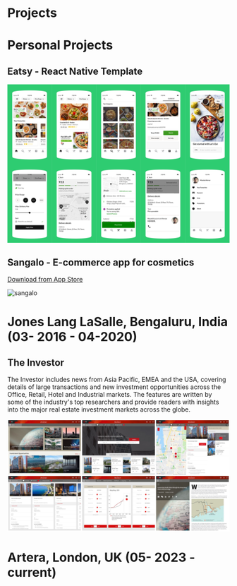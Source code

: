 # Projects

# Personal Projects

## Eatsy - React Native Template

![eatsy](https://github.com/katwal-dipak/katwal-dipak.github.io/blob/master/assets/eatsy.png?raw=true)

## Sangalo - E-commerce app for cosmetics

[Download from App Store](https://apps.apple.com/in/app/sangalo/id1550242573)

![sangalo](https://github.com/katwal-dipak/katwal-dipak.github.io/blob/master/assets/sangalo.png?raw=true)

# Jones Lang LaSalle, Bengaluru, India (03- 2016 - 04-2020)

## The Investor

The Investor includes news from Asia Pacific, EMEA and the USA, covering details of large transactions and new investment opportunities across the Office, Retail, Hotel and Industrial markets. The features are written by some of the industry's top researchers and provide readers with insights into the major real estate investment markets across the globe.

![The Investor](https://github.com/katwal-dipak/katwal-dipak.github.io/blob/master/assets/theinvestor.jpeg?raw=true)

# Artera, London, UK (05- 2023 - current)
